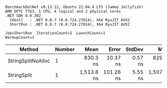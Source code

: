 ```

BenchmarkDotNet v0.13.12, Ubuntu 22.04.4 LTS (Jammy Jellyfish)
AMD EPYC 7763, 1 CPU, 4 logical and 2 physical cores
.NET SDK 8.0.302
  [Host]   : .NET 8.0.7 (8.0.724.27014), X64 RyuJIT AVX2
  ShortRun : .NET 8.0.7 (8.0.724.27014), X64 RyuJIT AVX2

Job=ShortRun  IterationCount=3  LaunchCount=1  
WarmupCount=3  

```
| Method             | Number | Mean       | Error     | StdDev  | Min        | Max        | Gen0   | Allocated |
|------------------- |------- |-----------:|----------:|--------:|-----------:|-----------:|-------:|----------:|
| StringSplitNoAlloc | 1      |   830.3 ns |  10.37 ns | 0.57 ns |   829.6 ns |   830.7 ns |      - |         - |
| StringSplit        | 1      | 1,513.8 ns | 101.26 ns | 5.55 ns | 1,507.5 ns | 1,518.1 ns | 0.0381 |    3208 B |
